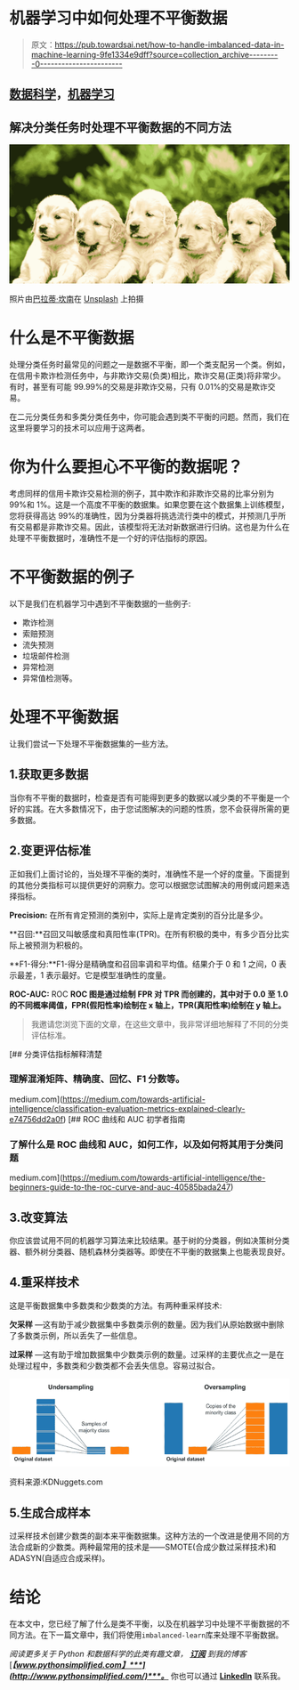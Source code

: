 # 机器学习中如何处理不平衡数据

> 原文：<https://pub.towardsai.net/how-to-handle-imbalanced-data-in-machine-learning-9fe1334e9dff?source=collection_archive---------0----------------------->

## [数据科学](https://towardsai.net/p/category/data-science)，[机器学习](https://towardsai.net/p/category/machine-learning)

## 解决分类任务时处理不平衡数据的不同方法

![](img/9d0244c68e6aaccd389f58ae14973744.png)

照片由[巴拉蒂·坎南](https://unsplash.com/@bk010397?utm_source=medium&utm_medium=referral)在 [Unsplash](https://unsplash.com/?utm_source=medium&utm_medium=referral) 上拍摄

# 什么是不平衡数据

处理分类任务时最常见的问题之一是数据不平衡，即一个类支配另一个类。例如，在信用卡欺诈检测任务中，与非欺诈交易(负类)相比，欺诈交易(正类)将非常少。有时，甚至有可能 99.99%的交易是非欺诈交易，只有 0.01%的交易是欺诈交易。

在二元分类任务和多类分类任务中，你可能会遇到类不平衡的问题。然而，我们在这里将要学习的技术可以应用于这两者。

# 你为什么要担心不平衡的数据呢？

考虑同样的信用卡欺诈交易检测的例子，其中欺诈和非欺诈交易的比率分别为 99%和 1%。这是一个高度不平衡的数据集。如果您要在这个数据集上训练模型，您将获得高达 99%的准确性，因为分类器将挑选流行类中的模式，并预测几乎所有交易都是非欺诈交易。因此，该模型将无法对新数据进行归纳。这也是为什么在处理不平衡数据时，准确性不是一个好的评估指标的原因。

# 不平衡数据的例子

以下是我们在机器学习中遇到不平衡数据的一些例子:

*   欺诈检测
*   索赔预测
*   流失预测
*   垃圾邮件检测
*   异常检测
*   异常值检测等。

# 处理不平衡数据

让我们尝试一下处理不平衡数据集的一些方法。

## 1.获取更多数据

当你有不平衡的数据时，检查是否有可能得到更多的数据以减少类的不平衡是一个好的实践。在大多数情况下，由于您试图解决的问题的性质，您不会获得所需的更多数据。

## 2.变更评估标准

正如我们上面讨论的，当处理不平衡的类时，准确性不是一个好的度量。下面提到的其他分类指标可以提供更好的洞察力。您可以根据您试图解决的用例或问题来选择指标。

**Precision:** 在所有肯定预测的类别中，实际上是肯定类别的百分比是多少。

**召回:**召回又叫敏感度和真阳性率(TPR)。在所有积极的类中，有多少百分比实际上被预测为积极的。

**F1-得分:**F1-得分是精确度和召回率调和平均值。结果介于 0 和 1 之间，0 表示最差，1 表示最好。它是模型准确性的度量。

**ROC-AUC:** ROC **ROC 图是通过绘制 FPR 对 TPR 而创建的，其中对于 0.0 至 1.0 的不同概率阈值，FPR(假阳性率)绘制在 x 轴上，TPR(真阳性率)绘制在 y 轴上。**

> 我邀请您浏览下面的文章，在这些文章中，我非常详细地解释了不同的分类评估标准。

[](https://medium.com/towards-artificial-intelligence/classification-evaluation-metrics-explained-clearly-e74756dd2a0f) [## 分类评估指标解释清楚

### 理解混淆矩阵、精确度、回忆、F1 分数等。

medium.com](https://medium.com/towards-artificial-intelligence/classification-evaluation-metrics-explained-clearly-e74756dd2a0f) [](https://medium.com/towards-artificial-intelligence/the-beginners-guide-to-the-roc-curve-and-auc-40585bada247) [## ROC 曲线和 AUC 初学者指南

### 了解什么是 ROC 曲线和 AUC，如何工作，以及如何将其用于分类问题

medium.com](https://medium.com/towards-artificial-intelligence/the-beginners-guide-to-the-roc-curve-and-auc-40585bada247) 

## 3.改变算法

你应该尝试用不同的机器学习算法来比较结果。基于树的分类器，例如决策树分类器、额外树分类器、随机森林分类器等。即使在不平衡的数据集上也能表现良好。

## 4.重采样技术

这是平衡数据集中多数类和少数类的方法。有两种重采样技术:

**欠采样** —这有助于减少数据集中多数类示例的数量。因为我们从原始数据中删除了多数类示例，所以丢失了一些信息。

**过采样** —这有助于增加数据集中少数类示例的数量。过采样的主要优点之一是在处理过程中，多数类和少数类都不会丢失信息。容易过拟合。

![](img/81a66f5e2d8bac69f5d645ece616f88e.png)

资料来源:KDNuggets.com

## 5.生成合成样本

过采样技术创建少数类的副本来平衡数据集。这种方法的一个改进是使用不同的方法合成新的少数类。两种最常用的技术是——SMOTE(合成少数过采样技术)和 ADASYN(自适应合成采样)。

# 结论

在本文中，您已经了解了什么是类不平衡，以及在机器学习中处理不平衡数据的不同方法。在下一篇文章中，我们将使用`imbalanced-learn`库来处理不平衡数据。

*阅读更多关于 Python 和数据科学的此类有趣文章，* [***订阅***](https://pythonsimplified.com/) *到我的博客*[***【www.pythonsimplified.com】***](http://www.pythonsimplified.com/)***。*** 你也可以通过 [**LinkedIn**](https://www.linkedin.com/in/chetanambi/) 联系我。
